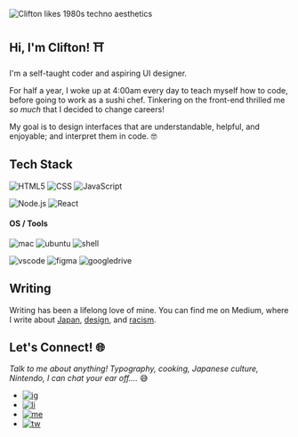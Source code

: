 ![Clifton likes 1980s techno aesthetics](https://user-images.githubusercontent.com/56210811/92247386-cb306500-ee8c-11ea-8f88-af19b6f57c1f.png)

<!-- 
Banner typography: 
- Outrun future (bold)
- ChicagoFLF 
-->


<!--
**Clifton893/Clifton893** is a ✨ _special_ ✨ repository because its `README.md` (this file) appears on your GitHub profile.

Here are some ideas to get you started:

- 🔭 I’m currently working on ...
- 🌱 I’m currently learning ...
- 👯 I’m looking to collaborate on ...
- 🤔 I’m looking for help with ...
- 💬 Ask me about ...
- 📫 How to reach me: ...
- 😄 Pronouns: ...
- ⚡ Fun fact: ...
-->

## Hi, I'm Clifton! ⛩

I'm a self-taught coder and aspiring UI designer. 

For half a year, I woke up at 4:00am every day to teach myself how to code, before going to work as a sushi chef. Tinkering on the front-end thrilled me *so much* that I decided to change careers!

My goal is to design interfaces that are understandable, helpful, and enjoyable; and interpret them in code. 🤓

## Tech Stack
![HTML5](https://img.shields.io/badge/-HTML5-000000?style=flat&logo=HTML5)
![CSS](https://img.shields.io/badge/-CSS-000000?style=flat&logo=CSS3)
![JavaScript](https://img.shields.io/badge/-JavaScript-000000?style=flat&logo=javascript)

![Node.js](https://img.shields.io/badge/-Node.js-000000?style=flat&logo=node.js&logoColor=339933)
![React](https://img.shields.io/badge/-React-000000?style=flat&logo=React&logoColor=61DAFB)
<!-- ![liquid](https://img.shields.io/badge/Liquid-black?style=flat&logo=shopify) -->

#### OS / Tools
![mac](https://img.shields.io/badge/OS-Mac-informational?style=flat&logo=apple&logoColor=white&color=999999) 
![ubuntu](https://img.shields.io/badge/OS-Ubuntu-informational?style=flat&logo=ubuntu&logoColor=white&color=E95420) 
![shell](https://img.shields.io/badge/Shell-Bash-informational?style=flat&logo=gnu-bash&logoColor=white&color=4EAA25)

![vscode](https://img.shields.io/badge/IDE-VSCode-informational?style=flat&logo=visual-studio-code&logoColor=white&color=007ACC) 
![figma](https://img.shields.io/badge/Design-Figma-informational?style=flat&logo=figma&logoColor=white&color=F24E1E) 
![googledrive](https://img.shields.io/badge/Office-G_Suite-informational?style=flat&logo=google-drive&logoColor=white&color=4285F4)

## Writing
Writing has been a lifelong love of mine. You can find me on Medium, where I write about [Japan](https://medium.com/sushi-chef-stories/the-tanabata-festival-ce20e0840142), [design](https://uxdesign.cc/what-being-a-chef-taught-me-about-ux-design-aad1d9b5ab23), and [racism](https://medium.com/@Clifton893/the-problem-with-awkwafina-f8ae3befb08).

## Let's Connect! 🌐
*Talk to me about anything! Typography, cooking, Japanese culture, Nintendo, I can chat your ear off....* 😅
- [![ig](https://img.shields.io/badge/Instagram-black?style=social&logo=Instagram)](https://www.instagram.com/cliftonlongjr/)
- [![li](https://img.shields.io/badge/LinkedIn-0077B5?style=social&logo=Linkedin)](https://www.linkedin.com/in/cliftonlongjr/)
- [![me](https://img.shields.io/badge/Medium-black?style=social&logo=Medium)](https://medium.com/@Clifton893)
- [![tw](https://img.shields.io/badge/Twitter-1DA1F2?style=social&logo=Twitter)](https://twitter.com/clifton893)

<!-- Credits --> <!--
https://github.com/MartinHeinz/MartinHeinz
https://github.com/adamalston/adamalston/blob/master/README.md
-->

